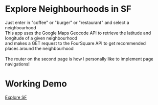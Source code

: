 # Explore Neighbourhoods in SF </br>
Just enter in "coffee" or "burger" or "restaurant" and select a neighbourhood </br>
This app uses the Google Maps Geocode API to retrieve the latitude and longitude of a given neighbourhood</br> and makes a GET request to the FourSquare API to get recommended places around the neighbourhood</br>
</br> The router on the second page is how I personally like to implement page navigations!
# Working Demo</br>
<a href="https://stirapp.herokuapp.com/">Explore SF</a>
